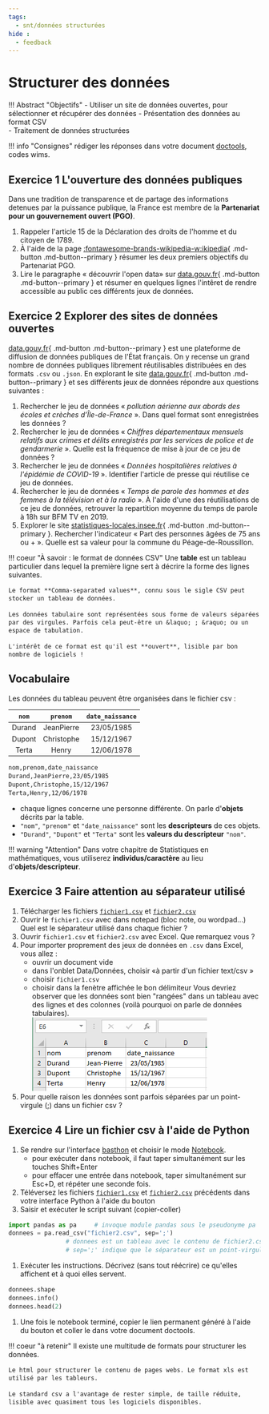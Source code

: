```yaml
---
tags:
  - snt/données structurées
hide :
  - feedback
---
```

# Structurer des données
  
!!! Abstract "Objectifs" 
	- Utiliser un site de données ouvertes, pour sélectionner et récupérer des données
	- Présentation des données au format CSV   
	- Traitement de données structurées 
 
 
!!! info "Consignes"
	rédiger les réponses dans votre document [doctools](https://link.dgpad.net/rFjm), codes wims. 
 


## Exercice 1 L'ouverture des données publiques 

Dans une tradition de transparence et de partage des informations detenues par la puissance publique, la France est membre de la **Partenariat pour un gouvernement ouvert (PGO)**. 
 
1. Rappeler l'article 15 de la Déclaration des droits de l'homme et du citoyen de 1789. 
1. À l'aide de la page [:fontawesome-brands-wikipedia-w:ikipedia](https://fr.wikipedia.org/wiki/Partenariat_pour_un_gouvernement_ouvert){ .md-button .md-button--primary  } résumer les deux premiers objectifs du Partenariat PGO.
1. Lire le paragraphe &laquo; découvrir l'open data&raquo; sur [ data.gouv.fr](https://doc.data.gouv.fr/#d%C3%A9couvrir-lopen-data){ .md-button .md-button--primary  } et résumer en quelques lignes l'intêret de rendre accessible au public ces différents jeux de données.

## Exercice 2  Explorer des sites de données ouvertes

 [data.gouv.fr](https://www.data.gouv.fr){ .md-button .md-button--primary  } est une plateforme de diffusion de données publiques de l'État français. On y recense un grand nombre de données publiques librement réutilisables distribuées en des formats ```.csv``` ou ```.json```. En explorant  le site [data.gouv.fr](https://www.data.gouv.fr){ .md-button .md-button--primary  }  et ses différents jeux de données répondre aux questions suivantes :
  
1.   Rechercher le jeu de données &laquo; *pollution aérienne aux abords des écoles et crèches d’Île-de-France* &raquo;. Dans quel format sont enregistrées les données ?
1. Rechercher le jeu de données &laquo; *Chiffres départementaux mensuels relatifs aux crimes et délits enregistrés par les services de police et de gendarmerie* &raquo;.  Quelle est la fréquence de mise à jour de ce jeu de données ?
1. Rechercher le jeu de données &laquo;  *Données hospitalières relatives à l'épidémie de COVID-19* &raquo;. Identifier l'article de presse qui réutilise ce jeu de données. 
1. Rechercher le jeu de données &laquo;  *Temps de parole des hommes et des femmes à la télévision et à la radio* &raquo;. À l'aide d'une des réutilisations de ce jeu de données, retrouver la repartition moyenne du temps de parole à 18h sur BFM TV en 2019.  
1. Explorer le site [statistiques-locales.insee.fr](http://statistiques-locales.insee.fr/){ .md-button .md-button--primary  }.   Rechercher l'indicateur &laquo; Part des personnes âgées de 75 ans ou + &raquo;. Quelle est sa valeur pour la commune du Péage-de-Roussillon. 

 
!!! coeur  "À savoir : le format de données CSV" 
	Une **table** est un tableau particulier dans lequel la première ligne sert à décrire la forme des lignes suivantes.  
	
	Le format **Comma-separated values**, connu sous le sigle CSV peut stocker un tableau de données.  
	
	Les données tabulaire sont représentées sous forme de valeurs séparées par des virgules. Parfois cela peut-être un &laquo; ; &raquo; ou un espace de tabulation. 
	
	L'intérêt de ce format est qu'il est **ouvert**, lisible par bon nombre de logiciels !  

## Vocabulaire  

Les données du tableau peuvent être organisées  dans le fichier csv :

<div class="grid" markdown>

|```nom``` | ```prenom``` | ```date_naissance``` |
| :---: | :---: | :---: | 
|Durand |JeanPierre| 23/05/1985|
|Dupont |Christophe |15/12/1967|
|Terta |Henry |12/06/1978|  

 
```bash title="fichier.csv"
nom,prenom,date_naissance  
Durand,JeanPierre,23/05/1985  
Dupont,Christophe,15/12/1967  
Terta,Henry,12/06/1978  
``` 

</div>

- chaque  lignes concerne une personne différente. On parle d'**objets** décrits par la table.  
- ```"nom"```, ```"prenom"``` et ```"date_naissance"``` sont les **descripteurs** de ces objets.   
- ```"Durand"```, ```"Dupont"``` et ```"Terta"``` sont les **valeurs du descripteur** ```"nom"```.
 
!!! warning "Attention"
	Dans votre chapitre de Statistiques en mathématiques, vous utiliserez **individus/caractère** au lieu d'**objets/descripteur**.

 
## Exercice 3 Faire attention au séparateur utilisé

1. Télécharger les fichiers   [```fichier1.csv```](fichier1.csv)  et [```fichier2.csv```](fichier2.csv)  
1. Ouvrir le ```fichier1.csv``` avec dans notepad (bloc note, ou wordpad...) Quel est le séparateur utilisé dans chaque fichier ?
1. Ouvrir ```fichier1.csv``` et ```fichier2.csv``` avec Excel. Que remarquez vous ?
1. Pour importer proprement des jeux de données en ```.csv``` dans Excel, vous allez :
	- ouvrir un document vide
	- dans l'onblet Data/Données, choisir &laquo;à partir d'un fichier text/csv &raquo; 
	- choisir ```fichier1.csv```
	- choisir dans la fenètre affichée le bon délimiteur
	Vous devriez observer que les données sont bien "rangées" dans un tableau avec des lignes et des colonnes (voilà pourquoi on parle de données tabulaires).  
 ![CaptureTableur](capturetableur.png)  
1. Pour quelle raison les données sont parfois séparées par un point-virgule (;) dans un fichier csv ?
 

## Exercice 4 Lire un fichier csv à l'aide de Python

 

1. Se rendre sur l'interface [basthon](https://basthon.fr/)  et choisir le mode   [Notebook](https://notebook.basthon.fr/).
	- pour exécuter dans notebook, il faut taper simultanément sur les touches Shift+Enter
	- pour effacer une entrée dans notebook, taper simultanément sur Esc+D, et répéter une seconde fois. 
1. Téléversez les  fichiers  [```fichier1.csv```](fichier1.csv)  et [```fichier2.csv```](fichier2.csv) précédents dans votre interface Python à l'aide du bouton <i class="far fa-folder-open"></i> 
1. Saisir et exécuter le script suivant  (copier-coller)
```python linenums="1"
import pandas as pa		# invoque module pandas sous le pseudonyme pa
donnees = pa.read_csv("fichier2.csv", sep=';')	
				# donnees est un tableau avec le contenu de fichier2.csv
				# sep=';' indique que le séparateur est un point-virgule
``` 
1. Exécuter les instructions. Décrivez (sans tout réécrire) ce qu'elles affichent et à quoi elles servent.
```python 
donnees.shape   
donnees.info()  
donnees.head(2)
```  
1. Une fois le notebook terminé, copier le lien permanent généré à l'aide du bouton <i class="fas fa-share-alt-square"></i> et coller le dans votre document doctools.


 
!!! coeur  "à retenir"
	Il existe une multitude de formats pour structurer les données.

	Le html pour structurer le contenu de pages webs. Le format xls est utilisé par les tableurs.  
	
	Le standard csv a l'avantage de rester simple, de taille réduite, lisible avec quasiment tous les logiciels disponibles. 

	
	